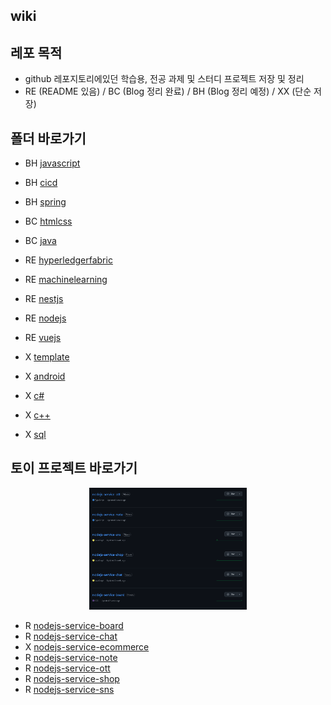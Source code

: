 ## wiki

## 레포 목적
* github 레포지토리에있던 학습용, 전공 과제 및 스터디 프로젝트 저장 및 정리
* RE (README 있음) / BC (Blog 정리 완료) / BH (Blog 정리 예정) / XX (단순 저장)

## 폴더 바로가기
* BH [javascript](https://github.com/mpqm/my-study/tree/main/javascript)
* BH [cicd](https://github.com/mpqm/my-study/tree/main/cicd)
* BH [spring](https://github.com/mpqm/my-study/tree/main/spring)
* BC [htmlcss](https://github.com/mpqm/my-study/tree/main/htmlcss)
* BC [java](https://github.com/mpqm/my-study/tree/main/java)
* RE [hyperledgerfabric](https://github.com/mpqm/my-study/tree/main/hyperledgerfabric)
* RE [machinelearning](https://github.com/mpqm/my-study/tree/main/machinelearning)
* RE [nestjs](https://github.com/mpqm/my-study/tree/main/nestjs)
* RE [nodejs](https://github.com/mpqm/my-study/tree/main/nodejs)
* RE [vuejs](https://github.com/mpqm/my-study/tree/main/vuejs)

* X [template](https://github.com/mpqm/my-study/tree/main/github-template)
* X [android](https://github.com/mpqm/my-study/tree/main/android)
* X [c#](https://github.com/mpqm/my-study/tree/main/c%23)
* X [c++](https://github.com/mpqm/my-study/tree/main/c%2B%2B)
* X [sql](https://github.com/mpqm/my-study/tree/main/sql)





## 토이 프로젝트 바로가기
<div align="center">
    <img  style="width: 50%" src="./wiki-images/main/before.png">
</div>

* R [nodejs-service-board](https://github.com/mpqm/my-study/tree/main/nodejs-service-board)
* R [nodejs-service-chat](https://github.com/mpqm/my-study/tree/main/nodejs-service-chat)
* X [nodejs-service-ecommerce](https://github.com/mpqm/my-study/tree/main/nodejs-service-ecommerce)
* R [nodejs-service-note](https://github.com/mpqm/my-study/tree/main/nodejs-service-note)
* R [nodejs-service-ott](https://github.com/mpqm/my-study/tree/main/nodejs-service-ott)
* R [nodejs-service-shop](https://github.com/mpqm/my-study/tree/main/nodejs-service-shop)
* R [nodejs-service-sns](https://github.com/mpqm/my-study/tree/main/nodejs-service-sns)